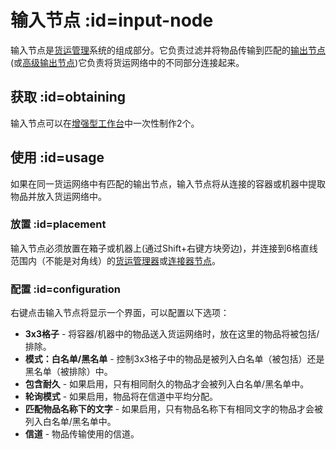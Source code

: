 # 输入节点 :id=input-node

输入节点是[货运管理](/Cargo-Management)系统的组成部分。它负责过滤并将物品传输到匹配的[输出节点](/Output-Node)(或[高级输出节点](/Advanced-Output-Node))它负责将货运网络中的不同部分连接起来。

## 获取 :id=obtaining

输入节点可以在[增强型工作台](/Enhanced-Crafting-Table)中一次性制作2个。

## 使用 :id=usage

如果在同一货运网络中有匹配的输出节点，输入节点将从连接的容器或机器中提取物品并放入货运网络中。

### 放置 :id=placement

输入节点必须放置在箱子或机器上(通过Shift+右键方块旁边)，并连接到6格直线范围内（不能是对角线）的[货运管理器](/Cargo-Manager)或[连接器节点](/Connector-Node)。

### 配置 :id=configuration

右键点击输入节点将显示一个界面，可以配置以下选项：

* **3x3格子** - 将容器/机器中的物品送入货运网络时，放在这里的物品将被包括/排除。
* **模式：白名单/黑名单** - 控制3x3格子中的物品是被列入白名单（被包括）还是黑名单（被排除）中。
* **包含耐久** - 如果启用，只有相同耐久的物品才会被列入白名单/黑名单中。
* **轮询模式** - 如果启用，物品将在信道中平均分配。
* **匹配物品名称下的文字** - 如果启用，只有物品名称下有相同文字的物品才会被列入白名单/黑名单中。
* **信道** - 物品传输使用的信道。
